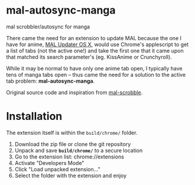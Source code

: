 # mal-autosync-manga
mal scrobbler/autosync for manga

There came the need for an extension to update MAL because the one I have for anime, [MAL Updater OS X](https://github.com/myh1000/malupdaterosx-cocoa), would use Chrome's applescript to get a list of tabs (not the active one!) and take the first one that it came upon that matched its search parameter's (eg. KissAnime or Crunchyroll). 

While it may be normal to have only one anime tab open, I typically have tens of manga tabs open – thus came the need for a solution to the active tab problem: **mal-autosync-manga**.

Original source code and inspiration from [mal-scrobble](https://github.com/TSedlar/mal-scrobble).


# Installation
The extension itself is within the ```build/chrome/``` folder.

1. Download the zip file or clone the git repository
2. Unpack and save **```build/chrome/```** to a secure location
2. Go to the extension list: chrome://extensions
3. Activate "Developers Mode"
4. Click "Load unpacked extension…"
5. Select the folder with the extension and enjoy
